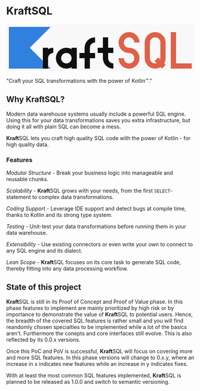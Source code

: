 # **Kraft**SQL

![logo](../logo/logo.line.png)

"Craft your SQL transformations with the power of Kotlin™."

## Why **Kraft**SQL?

Modern data warehouse systems usually include a powerful SQL engine.
Using this for your data transformations saves you extra infrastructure, but doing it all with plain SQL can become a mess.

**Kraft**SQL lets you craft high quality SQL code with the power of Kotlin - for high quality data.

### Features

*Modular Structure* - Break your business logic into manageable and reusable chunks.

*Scalability* - **Kraft**SQL grows with your needs, from the first `SELECT`-statement to complex data transformations.

*Coding Support* - Leverage IDE support and detect bugs at compile time, thanks to Kotlin and its strong type system.

*Testing* - Unit-test your data transformations before running them in your data warehouse.

*Extensibility* - Use existing connectors or even write your own to connect to any SQL engine and its dialect.

*Lean Scope* - **Kraft**SQL focuses on its core task to generate SQL code, thereby fitting into any data processing workflow.

## State of this project

**Kraft**SQL is still in its Proof of Concept and Proof of Value phase.
In this phase features to implement are mainly prioritized by high risk or by importance to demonstrate the value of **Kraft**SQL to potential users.
Hence, the breadth of the covered SQL features is rather small and you will find reandomly chosen specialties to be implemented while a lot of the basics aren't.
Furthermore the conepts and core interfaces still evolve.
This is also reflected by its 0.0.x versions.

Once this PoC and PoV is successful, **Kraft**SQL will focus on covering more and more SQL features.
In this phase versions will change to 0.x.y, where an increase in x indicates new features while an increase in y indicates fixes.

With at least the most common SQL features implemented, **Kraft**SQL is planned to be released as 1.0.0 and switch to semantic versioning.
